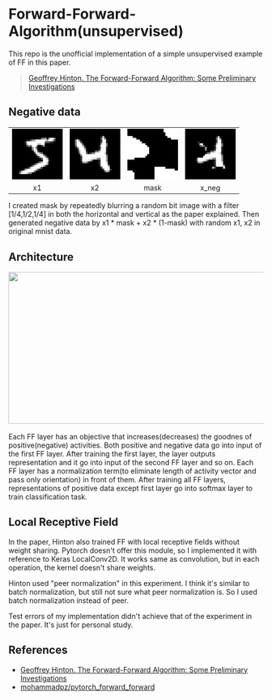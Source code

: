 # Forward-Forward-Algorithm(unsupervised)

 This repo is the unofficial implementation of a simple unsupervised example of FF in this paper.
>[Geoffrey Hinton. The Forward-Forward Algorithm: Some Preliminary Investigations](https://arxiv.org/pdf/2212.13345.pdf)


## Negative data
<table>
  <tbody>
    <tr>
      <td align="center">
        <img src="negative_img/x_pos.PNG" "width="100" height="100" alt="x1">
      </td>
      <td align="center">
        <img src="negative_img/x_pos_2.PNG" width="100" height="100" alt="x2">
      </td>
      <td align="center">
        <img src="negative_img/mask.PNG" width="100" height="100" alt="mask">
      </td>
      <td align="center">
        <img src="negative_img/x_neg.PNG" width="100" height="100" alt="x_neg">
      </td>
    </tr>
    <tr>
      <td align="center">x1</td>
      <td align="center">x2</td>
      <td align="center">mask</td>
      <td align="center">x_neg</td>
    </tr>
  </tbody>
</table>

I created mask by repeatedly blurring a random bit image with a filter [1/4,1/2,1/4] in both the horizontal and vertical as the paper explained. Then generated negative data by x1 * mask + x2 * (1-mask) with random x1, x2 in original mnist data.

## Architecture
<img src="https://github.com/tworiver0931/Forward-Forward-Unsupervised/assets/63793194/8a763a7b-dc55-4242-a580-b95ae46cfdca" width="510" height="300">

Each FF layer has an objective that increases(decreases) the goodnes of positive(negative) activities. Both positive and negative data go into input of the first FF layer. After training the first layer, the layer outputs representation and it go into input of the second FF layer and so on. Each FF layer has a normalization term(to eliminate length of activity vector and pass only orientation) in front of them. After training all FF layers, representations of positive data except first layer go into softmax layer to train classification task.

## Local Receptive Field
In the paper, Hinton also trained FF with local receptive fields without weight sharing. Pytorch doesn't offer this module, so I implemented it with reference to Keras LocalConv2D. It works same as convolution, but in each operation, the kernel doesn't share weights.

                                                                                                                                                     
Hinton used "peer normalization" in this experiment. I think it's similar to batch normalization, but still not sure what peer normalization is. So I used batch normalization instead of peer.
                                                                           
                                                                           
Test errors of my implementation didn't achieve that of the experiment in the paper. It's just for personal study.

                                                                                                       
## References
- [Geoffrey Hinton. The Forward-Forward Algorithm: Some Preliminary Investigations](https://arxiv.org/pdf/2212.13345.pdf)
- [mohammadpz/pytorch_forward_forward](https://github.com/mohammadpz/pytorch_forward_forward)

